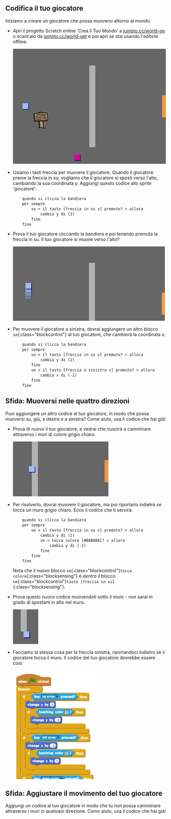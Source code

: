 ## Codifica il tuo giocatore

Iniziamo a creare un giocatore che possa muoversi attorno al mondo.

+ Apri il progetto Scratch online 'Crea il Tuo Mondo' a <a href="http://jumpto.cc/world-go" target="_blank">jumpto.cc/world-go</a> o scaricalo da <a href="http://jumpto.cc/world-get" target="_blank">jumpto.cc/world-get</a> e poi apri se stai usando l'editore offline.

	![screenshot](images/world-starter.png)

+ Usiamo i tasti freccia per muovere il giocatore. Quando il giocatore preme la freccia in su, vogliamo che il giocatore si sposti verso l'alto, cambiando la sua coordinata y. Aggiungi questo codice allo sprite 'giocatore':

	```blocchi
		quando si clicca la bandiera
		per sempre
			se < il tasto [freccia in su v] premuto? > allora
				cambia y di (2)
			fine
		fine
	```

+ Prova il tuo giocatore cliccando la bandiera e poi tenendo premuta la freccia in su. Il tuo giocatore si muove verso l'alto?

	![screenshot](images/world-up.png)

+ Per muovere il giocatore a sinistra, dovrai aggiungere un altro blocco `se`{:class="blockcontrol"} al tuo giocatore, che cambierà la coordinata x:

	```blocchi
		quando si clicca la bandiera
		per sempre
			se < il tasto [freccia in su v] premuto? > allora
				cambia y di (2)
			fine
			se < il tasto [freccia a sinistra v] premuto? > allora
				cambia x di (-2)
			fine
		fine
	```

## Sfida: Muoversi nelle quattro direzioni 
Puoi aggiungere un altro codice al tuo giocatore, in modo che possa muoversi su, giù, a destra e a sinistra? Come aiuto, usa il codice che hai già!

+ Prova di nuovo il tuo giocatore, e vedrai che riuscirà a camminare attraverso i muri di colore grigio chiaro.

	![screenshot](images/world-walls.png)

+ Per risolverlo, dovrai muovere il giocatore, ma poi riportarlo indietro se tocca un muro grigio chiaro. Ecco il codice che ti servirà:

	```blocchi
		quando si clicca la bandiera
		per sempre
			se < il tasto [freccia in su v] premuto? > allora
				cambia y di (2)
				se < tocca colore [#BABABA]? > allora
					cambia y di (-2)
				fine
			fine
		fine
	```

	Nota che il nuovo blocco `se`{:class="blockcontrol"}`tocca colore`{:class="blocksensing"} è _dentro_ il blocco `se`{:class="blockcontrol"}`tasto [freccia in su]`{:class="blocksensing"}.

+ Prova questo nuovo codice muovendoti sotto il muro - non sarai in grado di spostarti in alto nel muro.

	![screenshot](images/world-walls-test.png)

+ Facciamo la stessa cosa per la freccia sinistra, riportandoci indietro se il giocatore tocca il muro. Il codice del tuo giocatore dovrebbe essere così:

	![screenshot](images/world-wall-code.png)

## Sfida: Aggiustare il movimento del tuo giocatore 
Aggiungi un codice al tuo giocatore in modo che tu non possa camminare attraverso i muri in qualsiasi direzione. Come aiuto, usa il codice che hai già!
